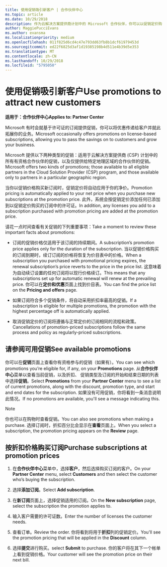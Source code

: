 ```yaml
---
title: 使用促销吸引新客户 | 合作伙伴中心
ms.topic: article
ms.date: 10/29/2018
description: 作为云解决方案提供商计划中的 Microsoft 合作伙伴，你可以以促销定价购买订阅并将优惠传递给你的客户。
author: MaggiePucciEvans
ms.author: evansma
ms.localizationpriority: medium
ms.openlocfilehash: 011f825d6cd4c47e793dd63fb8b1dcf61979453d
ms.sourcegitcommit: ed22f6825d3af1d19385198b4d511e4b39d5e353
ms.translationtype: MT
ms.contentlocale: zh-CN
ms.lasthandoff: 10/29/2018
ms.locfileid: "5795050"
---
```

# <a name="use-promotions-to-attract-new-customers"></a><span data-ttu-id="ed592-103">使用促销吸引新客户</span><span class="sxs-lookup"><span data-stu-id="ed592-103">Use promotions to attract new customers</span></span>  

**<span data-ttu-id="ed592-104">适用于：合作伙伴中心</span><span class="sxs-lookup"><span data-stu-id="ed592-104">Applies to: Partner Center</span></span>**

<!--[FWLink: https://go.microsoft.com/fwlink/?linkid=852469]-->

<span data-ttu-id="ed592-105">Microsoft 有时会就基于许可证的订阅提供促销，你可以将优惠传递给客户并就此拓展你的业务。</span><span class="sxs-lookup"><span data-stu-id="ed592-105">Microsoft occasionally offers promotions on license-based subscriptions, allowing you to pass the savings on to customers and grow your business.</span></span> 

<span data-ttu-id="ed592-106">Microsoft 提供以下两种类型的促销：适用于云解决方案提供商 (CSP) 计划中的所有有资格合作伙伴的促销，以及仅提供给特定地理区域的合作伙伴的促销。</span><span class="sxs-lookup"><span data-stu-id="ed592-106">Microsoft offers two kinds of promotions; those available to all eligible partners in the Cloud Solution Provider (CSP) program, and those available only to partners in a particular geographic region.</span></span>

<span data-ttu-id="ed592-107">当你以促销价格购买新订阅时，促销定价将自动应用于你的净价。</span><span class="sxs-lookup"><span data-stu-id="ed592-107">Promotion pricing is automatically applied to your net price when you purchase new subscriptions at the promotion price.</span></span> <span data-ttu-id="ed592-108">此外，系统会按促销定价添加任何已添加到以促销定价购买的订阅中的许可证。</span><span class="sxs-lookup"><span data-stu-id="ed592-108">In addition, any licenses you add to a subscription purchased with promotion pricing are added at the promotion price.</span></span> 

<span data-ttu-id="ed592-109">请花一点时间查看有关促销的下列重要事项：</span><span class="sxs-lookup"><span data-stu-id="ed592-109">Take a moment to review these important facts about promotions:</span></span>

-   <span data-ttu-id="ed592-110">订阅的促销价格仅适用于该订阅的持续期间。</span><span class="sxs-lookup"><span data-stu-id="ed592-110">A subscription’s promotion price applies only for the duration of the subscription.</span></span> <span data-ttu-id="ed592-111">当以促销价格购买的订阅到期时，续订订阅的价格将恢复为价目表中的价格。</span><span class="sxs-lookup"><span data-stu-id="ed592-111">When a subscription you purchased with promotional pricing expires, the renewal subscription’s price reverts to the price in the price list.</span></span> <span data-ttu-id="ed592-112">这意味着为自动续订设置的任何订阅将以现行价格续订。</span><span class="sxs-lookup"><span data-stu-id="ed592-112">This means that any subscriptions set up for automatic renewal will renew at the prevailing price.</span></span> <span data-ttu-id="ed592-113">你可以在**定价和优惠**页面上找到价目表。</span><span class="sxs-lookup"><span data-stu-id="ed592-113">You can find the price list on the **Pricing and offers** page.</span></span> 

-   <span data-ttu-id="ed592-114">如果订阅符合多个促销条件，将自动采用折扣率最高的促销。</span><span class="sxs-lookup"><span data-stu-id="ed592-114">If a subscription is eligible for multiple promotions, the promotion with the highest percentage off is automatically applied.</span></span>

-   <span data-ttu-id="ed592-115">取消促销定价的订阅将遵循与正常定价的订阅相同的流程和政策。</span><span class="sxs-lookup"><span data-stu-id="ed592-115">Cancellations of promotion-priced subscriptions follow the same process and policy as regularly-priced subscriptions.</span></span>

## <a name="see-available-promotions"></a><span data-ttu-id="ed592-116">请参阅可用促销</span><span class="sxs-lookup"><span data-stu-id="ed592-116">See available promotions</span></span>

<span data-ttu-id="ed592-117">你可以在**促销**页面上查看你有资格参与的促销（如果有）。</span><span class="sxs-lookup"><span data-stu-id="ed592-117">You can see which promotions you’re eligible for, if any, on your **Promotions** page.</span></span> <span data-ttu-id="ed592-118">从**合作伙伴中心**菜单以查看当前促销，以及折扣、 促销类型及订阅的开始和结束日期的列表中选择**促销**。</span><span class="sxs-lookup"><span data-stu-id="ed592-118">Select **Promotions** from your **Partner Center** menu to see a list of current promotions, along with the discount, promotion type, and start and end dates for the subscription.</span></span> <span data-ttu-id="ed592-119">如果没有可用促销，你将看到一条消息说明此情况。</span><span class="sxs-lookup"><span data-stu-id="ed592-119">If no promotions are available, you'll see a message indicating this.</span></span> 

> [!NOTE]  
> <span data-ttu-id="ed592-120">你也可以在购物时查看促销。</span><span class="sxs-lookup"><span data-stu-id="ed592-120">You can also see promotions when making a purchase.</span></span> <span data-ttu-id="ed592-121">选择订阅时，折扣百分比会显示在**查看**页面上。</span><span class="sxs-lookup"><span data-stu-id="ed592-121">When you select a subscription, the promotion pricing appears on the **Review** page.</span></span>

## <a name="purchase-subscriptions-at-promotion-prices"></a><span data-ttu-id="ed592-122">按折扣价格购买订阅</span><span class="sxs-lookup"><span data-stu-id="ed592-122">Purchase subscriptions at promotion prices</span></span>

1. <span data-ttu-id="ed592-123">在**合作伙伴中心**菜单中，选择**客户**，然后选择购买订阅的客户。</span><span class="sxs-lookup"><span data-stu-id="ed592-123">On your **Partner Center** menu, select **Customers** and then select the customer who’s buying the subscription.</span></span> 

2. <span data-ttu-id="ed592-124">选择**添加订阅**。</span><span class="sxs-lookup"><span data-stu-id="ed592-124">Select **Add subscription**.</span></span>

3. <span data-ttu-id="ed592-125">在**新订阅**页面上，选择促销适用的订阅。</span><span class="sxs-lookup"><span data-stu-id="ed592-125">On the **New subscription** page, select the subscription the promotion applies to.</span></span>

4. <span data-ttu-id="ed592-126">输入客户需要的许可证数。</span><span class="sxs-lookup"><span data-stu-id="ed592-126">Enter the number of licenses the customer needs.</span></span> 

5. <span data-ttu-id="ed592-127">查看订单。</span><span class="sxs-lookup"><span data-stu-id="ed592-127">Review the order.</span></span> <span data-ttu-id="ed592-128">你将看到将用于**折扣**列的促销定价。</span><span class="sxs-lookup"><span data-stu-id="ed592-128">You'll see the promotion pricing that will be applied in the **Discount** column.</span></span>  

6.  <span data-ttu-id="ed592-129">选择**提交**进行购买。</span><span class="sxs-lookup"><span data-stu-id="ed592-129">select **Submit** to purchase.</span></span> <span data-ttu-id="ed592-130">你的客户将在其下一个帐单上看到促销价格。</span><span class="sxs-lookup"><span data-stu-id="ed592-130">Your customer will see the promotion price on their next bill.</span></span>  



